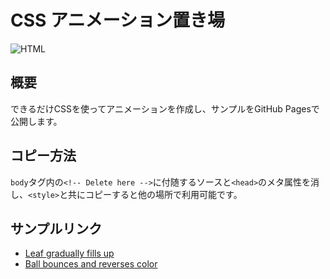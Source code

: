 # CSS アニメーション置き場

![HTML](https://img.shields.io/badge/-HTML-FFFFFF.svg?logo=html5&style=popout)

## 概要

できるだけCSSを使ってアニメーションを作成し、サンプルをGitHub Pagesで公開します。

## コピー方法

`body`タグ内の`<!-- Delete here -->`に付随するソースと`<head>`のメタ属性を消し、`<style>`と共にコピーすると他の場所で利用可能です。

## サンプルリンク

- [Leaf gradually fills up](https://isirmt.github.io/TemplateCSSAnimation/up_leaf/)
- [Ball bounces and reverses color](https://isirmt.github.io/TemplateCSSAnimation/ball_bounce_fill/)
